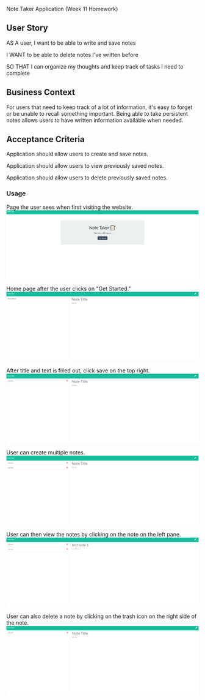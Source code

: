 Note Taker Application (Week 11 Homework)

## User Story

AS A user, I want to be able to write and save notes

I WANT to be able to delete notes I've written before

SO THAT I can organize my thoughts and keep track of tasks I need to complete

## Business Context

For users that need to keep track of a lot of information, it's easy to forget or be unable to recall something important. Being able to take persistent notes allows users to have written information available when needed.

## Acceptance Criteria

Application should allow users to create and save notes.

Application should allow users to view previously saved notes.

Application should allow users to delete previously saved notes.

### Usage

Page the user sees when first visiting the website.
![Landing Page](./Develop/public/assets/screenshots/landing-page.png)

Home page after the user clicks on "Get Started."
![Home Page](./Develop/public/assets/screenshots/home-page.png)

After title and text is filled out, click save on the top right.
![First Note](./Develop/public/assets/screenshots/first-note.png)

User can create multiple notes.
![Multiple Notes](./Develop/public/assets/screenshots/second-note.png)

User can then view the notes by clicking on the note on the left pane.
![Selecting Notes](./Develop/public/assets/screenshots/show-note1.png)

User can also delete a note by clicking on the trash icon on the right side of the note.
![Deleting Note](./Develop/public/assets/screenshots/delete-note.png)